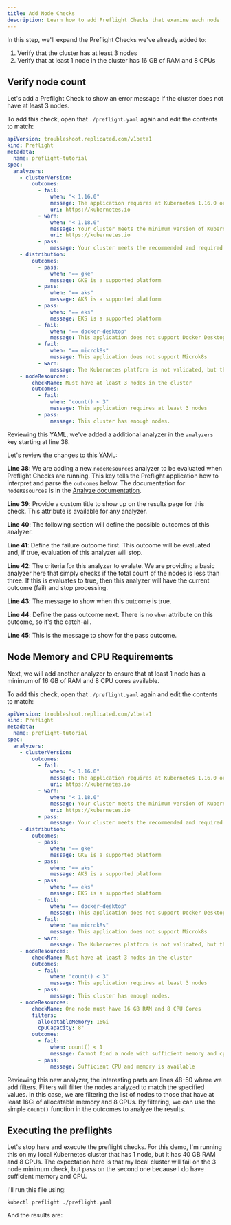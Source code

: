 ```yaml
---
title: Add Node Checks
description: Learn how to add Preflight Checks that examine each node
---
```


In this step, we'll expand the Preflight Checks we've already added to:

1. Verify that the cluster has at least 3 nodes
2. Verify that at least 1 node in the cluster has 16 GB of RAM and 8 CPUs

## Verify node count

Let's add a Preflight Check to show an error message if the cluster does not have at least 3 nodes.

To add this check, open that `./preflight.yaml` again and edit the contents to match:

```yaml
apiVersion: troubleshoot.replicated.com/v1beta1
kind: Preflight
metadata:
  name: preflight-tutorial
spec:
  analyzers:
    - clusterVersion:
        outcomes:
          - fail:
              when: "< 1.16.0"
              message: The application requires at Kubernetes 1.16.0 or later, and recommends 1.18.0.
              uri: https://kubernetes.io
          - warn:
              when: "< 1.18.0"
              message: Your cluster meets the minimum version of Kubernetes, but we recommend you update to 1.18.0 or later.
              uri: https://kubernetes.io
          - pass:
              message: Your cluster meets the recommended and required versions of Kubernetes.
    - distribution:
        outcomes:
          - pass:
              when: "== gke"
              message: GKE is a supported platform
          - pass:
              when: "== aks"
              message: AKS is a supported platform
          - pass:
              when: "== eks"
              message: EKS is a supported platform
          - fail:
              when: "== docker-desktop"
              message: This application does not support Docker Desktop
          - fail:
              when: "== microk8s"
              message: This application does not support Microk8s
          - warn:
              message: The Kubernetes platform is not validated, but there are no known compatibility issues.
    - nodeResources:
        checkName: Must have at least 3 nodes in the cluster
        outcomes:
          - fail:
              when: "count() < 3"
              message: This application requires at least 3 nodes
          - pass:
              message: This cluster has enough nodes.
```

Reviewing this YAML, we've added a additional analyzer in the `analyzers` key starting at line 38.

Let's review the changes to this YAML:

**Line 38**: We are adding a new `nodeResources` analyzer to be evaluated when Preflight Checks are running.
This key tells the Preflight application how to interpret and parse the `outcomes` below.
The documentation for `nodeResources` is in the [Analyze documentation](https://troubleshoot.sh/analyze/node-resources/).

**Line 39**: Provide a custom title to show up on the results page for this check.
This attribute is available for any analyzer.

**Line 40**: The following section will define the possible outcomes of this analyzer.

**Line 41**: Define the failure outcome first. 
This outcome will be evaluated and, if true, evaluation of this analyzer will stop.

**Line 42**: The criteria for this analyzer to evalate.
We are providing a basic analyzer here that simply checks if the total count of the nodes is less than three.
If this is evaluates to true, then this analyzer will have the current outcome (fail) and stop processing.

**Line 43**: The message to show when this outcome is true.

**Line 44**: Define the pass outcome next.
There is no `when` attribute on this outcome, so it's the catch-all.

**Line 45**: This is the message to show for the pass outcome.

## Node Memory and CPU Requirements

Next, we will add another analyzer to ensure that at least 1 node has a minimum of 16 GB of RAM and 8 CPU cores available.

To add this check, open that `./preflight.yaml` again and edit the contents to match:

```yaml
apiVersion: troubleshoot.replicated.com/v1beta1
kind: Preflight
metadata:
  name: preflight-tutorial
spec:
  analyzers:
    - clusterVersion:
        outcomes:
          - fail:
              when: "< 1.16.0"
              message: The application requires at Kubernetes 1.16.0 or later, and recommends 1.18.0.
              uri: https://kubernetes.io
          - warn:
              when: "< 1.18.0"
              message: Your cluster meets the minimum version of Kubernetes, but we recommend you update to 1.18.0 or later.
              uri: https://kubernetes.io
          - pass:
              message: Your cluster meets the recommended and required versions of Kubernetes.
    - distribution:
        outcomes:
          - pass:
              when: "== gke"
              message: GKE is a supported platform
          - pass:
              when: "== aks"
              message: AKS is a supported platform
          - pass:
              when: "== eks"
              message: EKS is a supported platform
          - fail:
              when: "== docker-desktop"
              message: This application does not support Docker Desktop
          - fail:
              when: "== microk8s"
              message: This application does not support Microk8s
          - warn:
              message: The Kubernetes platform is not validated, but there are no known compatibility issues.
    - nodeResources:
        checkName: Must have at least 3 nodes in the cluster
        outcomes:
          - fail:
              when: "count() < 3"
              message: This application requires at least 3 nodes
          - pass:
              message: This cluster has enough nodes.
    - nodeResources:
        checkName: One node must have 16 GB RAM and 8 CPU Cores
        filters:
          allocatableMemory: 16Gi
          cpuCapacity: 8"
        outcomes:
          - fail:
              when: count() < 1
              message: Cannot find a node with sufficient memory and cpu
          - pass:
              message: Sufficient CPU and memory is available
```

Reviewing this new analyzer, the interesting parts are lines 48-50 where we add filters.
Filters will filter the nodes analyzed to match the specified values.
In this case, we are filtering the list of nodes to those that have at least 16Gi of allocatable memory and 8 CPUs.
By filtering, we can use the simple `count()` function in the outcomes to analyze the results.

## Executing the preflights

Let's stop here and execute the preflight checks.
For this demo, I'm running this on my local Kubernetes cluster that has 1 node, but it has 40 GB RAM and 8 CPUs.
The expectation here is that my local cluster will fail on the 3 node minimum check, but pass on the second one because I do have sufficient memory and CPU.

I'll run this file using:

```shell
kubectl preflight ./preflight.yaml
```

And the results are:


